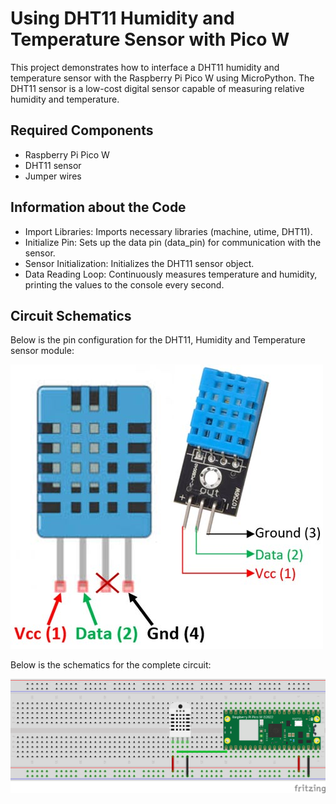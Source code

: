 # Using DHT11 Humidity and Temperature Sensor with Pico W
This project demonstrates how to interface a DHT11 humidity and temperature sensor with the Raspberry Pi Pico W using MicroPython. The DHT11 sensor is a low-cost digital sensor capable of measuring relative humidity and temperature.


## Required Components
- Raspberry Pi Pico W
- DHT11 sensor
- Jumper wires


## Information about the Code
- Import Libraries: Imports necessary libraries (machine, utime, DHT11).
- Initialize Pin: Sets up the data pin (data_pin) for communication with the sensor.
- Sensor Initialization: Initializes the DHT11 sensor object.
- Data Reading Loop: Continuously measures temperature and humidity, printing the values to the console every second.


## Circuit Schematics

Below is the pin configuration for the DHT11, Humidity and Temperature sensor module:

![DHT11 Sensor](dht11.jpg)

Below is the schematics for the complete circuit:

![Fritzing Circuit](13_Circuit.png)

